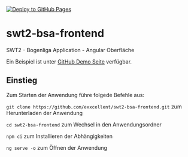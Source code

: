 [![Deploy to GitHub Pages](https://github.com/bettercodepaul/swt2-bsa-frontend/actions/workflows/build.yml/badge.svg)](https://github.com/bettercodepaul/swt2-bsa-frontend/actions/workflows/build.yml)

# swt2-bsa-frontend
SWT2 - Bogenliga Application - Angular Oberfläche

Ein Beispiel ist unter [GitHub Demo Seite](https://bettercodepaul.github.io/swt2-bsa-frontend/) verfügbar.

## Einstieg

Zum Starten der Anwendung führe folgede Befehle aus:

`git clone https://github.com/exxcellent/swt2-bsa-frontend.git` zum Herunterladen der Anwendung

`cd swt2-bsa-frontend` zum Wechsel in den Anwendungsordner

`npm ci` zum Installieren der Abhängigkeiten

`ng serve -o` zum Öffnen der Anwendung

